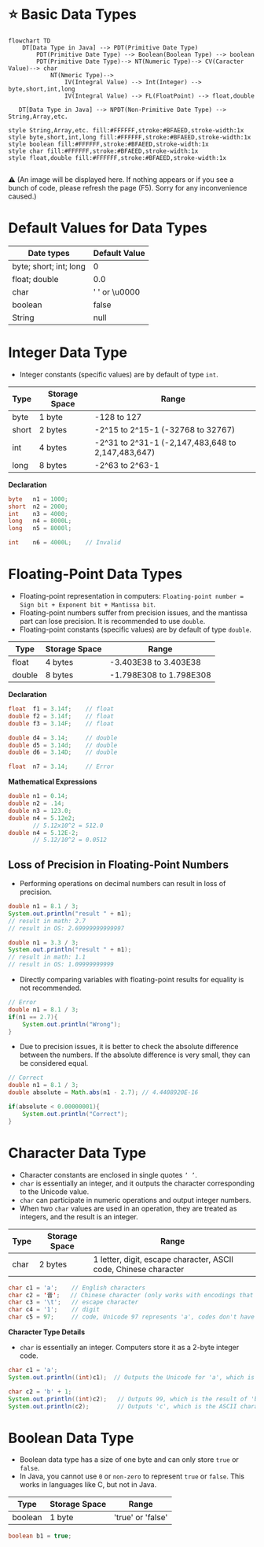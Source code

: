 # ⭐ Basic Data Types

```mermaid
flowchart TD
    DT[Data Type in Java] --> PDT(Primitive Date Type)
    	PDT(Primitive Date Type) --> Boolean(Boolean Type) --> boolean
    	PDT(Primitive Date Type)--> NT(Numeric Type)--> CV(Caracter Value)--> char
    		NT(Nmeric Type)--> 
    			IV(Integral Value) --> Int(Integer) --> byte,short,int,long
    			IV(Integral Value) --> FL(FloatPoint) --> float,double
    	
   DT[Data Type in Java] --> NPDT(Non-Primitive Date Type) --> String,Array,etc.
   
style String,Array,etc. fill:#FFFFFF,stroke:#BFAEED,stroke-width:1x
style byte,short,int,long fill:#FFFFFF,stroke:#BFAEED,stroke-width:1x
style boolean fill:#FFFFFF,stroke:#BFAEED,stroke-width:1x
style char fill:#FFFFFF,stroke:#BFAEED,stroke-width:1x
style float,double fill:#FFFFFF,stroke:#BFAEED,stroke-width:1x
    
```

⚠ (An image will be displayed here. If nothing appears or if you see a bunch of code, please refresh the page (F5). Sorry for any inconvenience caused.)

# Default Values for Data Types

| Date types | Default Value |
| --- | --- |
| byte; short; int; long | 0 |
| float; double | 0.0 |
| char | ' ' or \u0000 |
| boolean | false |
| String | null |



# Integer Data Type

- Integer constants (specific values) are by default of type `int`.

| Type | Storage Space | Range |
| --- | --- | --- |
| byte | 1 byte | -128 to 127 |
| short | 2 bytes | -2^15 to 2^15-1 (-32768 to 32767) |
| int | 4 bytes | -2^31 to 2^31-1 (-2,147,483,648 to 2,147,483,647) |
| long | 8 bytes | -2^63 to 2^63-1 |

**Declaration**

```java
byte   n1 = 1000;
short  n2 = 2000;
int    n3 = 4000;
long   n4 = 8000L;
long   n5 = 8000l;

int    n6 = 4000L;    // Invalid
```


# Floating-Point Data Types

- Floating-point representation in computers: `Floating-point number = Sign bit + Exponent bit + Mantissa bit`.
- Floating-point numbers suffer from precision issues, and the mantissa part can lose precision. It is recommended to use `double`.
- Floating-point constants (specific values) are by default of type `double`.

| Type | Storage Space | Range |
| --- | --- | --- |
| float  | 4 bytes | -3.403E38 to 3.403E38 |
| double  | 8 bytes | -1.798E308 to 1.798E308 |

**Declaration**

```java
float  f1 = 3.14f;    // float
double f2 = 3.14f;    // float
double f3 = 3.14F;    // float

double d4 = 3.14;     // double
double d5 = 3.14d;    // double
double d6 = 3.14D;    // double

float  n7 = 3.14;     // Error
```

**Mathematical Expressions**

```java
double n1 = 0.14;
double n2 = .14;
double n3 = 123.0;
double n4 = 5.12e2;  
       // 5.12x10^2 = 512.0
double n4 = 5.12E-2;  
       // 5.12/10^2 = 0.0512
```

## **Loss of Precision in Floating-Point Numbers**

- Performing operations on decimal numbers can result in loss of precision.

```java
double n1 = 8.1 / 3;  
System.out.println("result " + n1);
// result in math: 2.7
// result in OS: 2.69999999999997
```

```java
double n1 = 3.3 / 3;  
System.out.println("result " + n1);
// result in math: 1.1
// result in OS: 1.09999999999
```

- Directly comparing variables with floating-point results for equality is not recommended.

```java
// Error
double n1 = 8.1 / 3;
if(n1 == 2.7){ 
    System.out.println("Wrong");
}
```

- Due to precision issues, it is better to check the absolute difference between the numbers. If the absolute difference is very small, they can be considered equal.

```java
// Correct
double n1 = 8.1 / 3;
double absolute = Math.abs(n1 - 2.7); // 4.4408920E-16

if(absolute < 0.00000001){ 
    System.out.println("Correct");
}
```



# Character Data Type

- Character constants are enclosed in single quotes `’ ’`.
- `char` is essentially an integer, and it outputs the character corresponding to the Unicode value.
- `char` can participate in numeric operations and output integer numbers.
- When two `char` values are used in an operation, they are treated as integers, and the result is an integer.

| Type | Storage Space | Range |
| --- | --- | --- |
| char | 2 bytes | 1 letter, digit, escape character, ASCII code, Chinese character |

```java
char c1 = 'a';    // English characters
char c2 = '音';   // Chinese character (only works with encodings that include Chinese characters)
char c3 = '\t';   // escape character 
char c4 = '1';    // digit
char c5 = 97;     // code, Unicode 97 represents 'a', codes don't have single quotes ''
```

**Character Type Details**

- `char` is essentially an integer. Computers store it as a 2-byte integer code.

```java
char c1 = 'a';
System.out.println((int)c1);  // Outputs the Unicode for 'a', which is 97

char c2 = 'b' + 1;
System.out.println((int)c2);   // Outputs 99, which is the result of 'b' (98) + 1
System.out.println(c2);        // Outputs 'c', which is the ASCII character corresponding to 99
```

# Boolean Data Type

- Boolean data type has a size of one byte and can only store `true` or `false`.
- In Java, you cannot use `0` or `non-zero` to represent `true` or `false`. This works in languages like C, but not in Java.

| Type | Storage Space | Range |
| --- | --- | --- |
| boolean | 1 byte | 'true' or 'false' |

```java
boolean b1 = true;
```